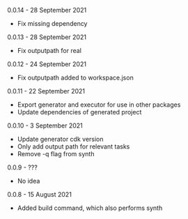 0.0.14 - 28 September 2021
- Fix missing dependency

0.0.13 - 28 September 2021
- Fix outputpath for real

0.0.12 - 24 September 2021
- Fix outputpath added to workspace.json

0.0.11 - 22 September 2021
- Export generator and executor for use in other packages
- Update dependencies of generated project
  
0.0.10 - 3 September 2021
- Update generator cdk version
- Only add output path for relevant tasks
- Remove -q flag from synth
 
0.0.9 - ???
- No idea

0.0.8 - 15 August 2021
- Added build command, which also performs synth